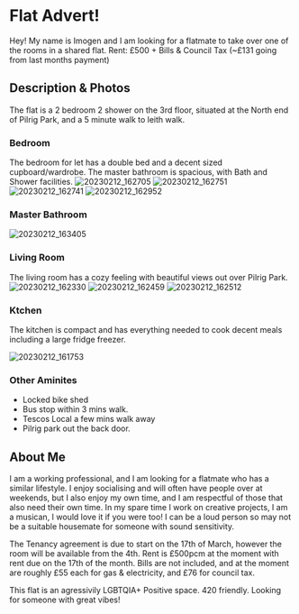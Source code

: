 # Flat Advert!

Hey! My name is Imogen and I am looking for a flatmate to take over one of the rooms in a shared flat. 
Rent: £500 + Bills & Council Tax (~£131 going from last months payment)


## Description & Photos

The flat is a 2 bedroom 2 shower on the 3rd floor, situated at the North end of Pilrig Park, and a 5 minute walk to leith walk.

### Bedroom
The bedroom for let has a double bed and a decent sized cupboard/wardrobe. The master bathroom is spacious, with Bath and Shower facilities.
![20230212_162705](https://user-images.githubusercontent.com/97303986/218327955-9b3d4cd6-5ce7-4bb9-a3d2-5b9dc48a2b13.jpg)
 ![20230212_162751](https://user-images.githubusercontent.com/97303986/218328014-527b0c24-bbf5-439e-a198-707900b4265b.jpg)
![20230212_162741](https://user-images.githubusercontent.com/97303986/218328035-910e02b5-6110-44bf-a396-f1c4966fb580.jpg)
![20230212_162952](https://user-images.githubusercontent.com/97303986/218328044-2f04bc1d-4fac-4285-ae0a-2ca0c286cd1a.jpg)

### Master Bathroom
![20230212_163405](https://user-images.githubusercontent.com/97303986/218328124-14e09834-4648-477f-98bb-2f0cb0bc4792.jpg)

### Living Room
 The living room has a cozy feeling with beautiful views out over Pilrig Park.
 ![20230212_162330](https://user-images.githubusercontent.com/97303986/218327982-3b336ef7-db69-4427-91ed-26103eb386e5.jpg)
![20230212_162459](https://user-images.githubusercontent.com/97303986/218327996-7a15380e-6c2c-408e-952d-326538bc1540.jpg)
![20230212_162512](https://user-images.githubusercontent.com/97303986/218328002-0fce3aa2-0fdf-443a-95e6-8568257aec96.jpg)

### Ktchen
 The kitchen is compact and has everything needed to cook decent meals including a large fridge freezer.
 
 ![20230212_161753](https://user-images.githubusercontent.com/97303986/218328056-f9bce90b-9ee8-4bd2-90d6-a40a45d911fe.jpg)


### Other Aminites
- Locked bike shed
- Bus stop within 3 mins walk.
- Tescos Local a few mins walk away
- Pilrig park out the back door.


## About Me

I am a working professional, and I am looking for a flatmate who has a similar lifestyle.
I enjoy socialising and will often have people over at weekends, but I also enjoy my own time, and I am respectful of those that also need their own time. In my spare time I work on creative projects, I am a musican, I would love it if you were too!
I can be a loud person so may not be a suitable housemate for someone with sound sensitivity.


The Tenancy agreement is due to start on the 17th of March, however the room will be available from the 4th.
Rent is £500pcm at the moment with rent due on the 17th of the month. Bills are not included, and at the moment are roughly £55 each for gas & electricity, and £76 for council tax.

This flat is an agressivily LGBTQIA+ Positive space. 420 friendly. Looking for someone with great vibes!
